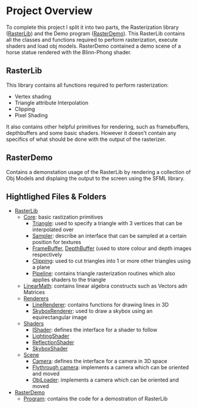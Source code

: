 # Project Overview

To complete this project I split it into two parts, the Rasterization library ([RasterLib](../RasterLib/)) and the Demo program ([RasterDemo](../RasterDemo/)).
This RasterLib contains all the classes and functions required to perform rasterization, execute shaders and load obj models. 
RasterDemo contained a demo scene of a horse statue rendered with the Blinn-Phong shader. 

## RasterLib

This library contains all functions required to perform rasterization:
- Vertex shading
- Triangle attribute Interpolation
- Clipping
- Pixel Shading

It also contains other helpful primitives for rendering, such as framebuffers, depthbuffers and some basic shaders.
However it doesn't contain any specifics of what should be done with the output of the rasterizer.

## RasterDemo

Contains a demonstation usage of the RasterLib by rendering a collection of Obj Models and displaing the output to the screen using the SFML library. 

## Hightlighed Files & Folders

- [RasterLib](../RasterLib/)
    - [Core](../RasterLib/Core/): basic rastization primitives
        - [Triangle](../RasterLib/Core/Triangle.cs): used to specify a triangle with 3 vertices that can be interpolated over
        - [Sampler](../RasterLib/Core/Sampler.cs): describe an interface that can be sampled at a certain position for textures
        - [FrameBuffer](../RasterLib/Core/FrameBuffer.cs), [DepthBuffer](../RasterLib/Core/DepthBuffer.cs.cs) (used to store colour and depth images respectively
        - [Clipping](../RasterLib/Core/Clipping.cs): used to cut triangles into 1 or more other triangles using a plane
        - [Pipeline](../RasterLib/Core/Pipeline.cs): contains triangle rasterization routines which also applies shaders to the triangle
    - [LinearMath](../RasterLib/LinearMath/): contains linear algebra constructs such as Vectors adn Matrices
    - [Renderers](../RasterLib/Renderers/)
        - [LineRenderer](../RasterLib/Renderers/LineRenderer.cs): contains functions for drawing lines in 3D
        - [SkyboxRenderer](../RasterLib/Renderers/SkyboxRenderer.cs): used to draw a skybox using an equirectangular image
    - [Shaders](../RasterLib/Shaders/)
        - [IShader](../RasterLib/Shaders/IShader.cs): defines the interface for a shader to follow
        - [LightingShader](../RasterLib/Shaders/LightingShader.cs)
        - [ReflectionShader](../RasterLib/Shaders/ReflectionShader.cs)
        - [SkyboxShader](../RasterLib/Shaders/SkyboxShader.cs)
    - [Scene](../RasterLib/Scene/)
        - [Camera](../RasterLib/Scene/Camera.cs): defines the interface for a camera in 3D space
        - [Flythrough camera](../RasterLib/Scene/FlyThroughCamera.cs): implements a camera which can be oriented and moved
        - [ObjLoader](../RasterLib/Scene/ObjLoader.cs): implements a camera which can be oriented and moved
- [RasterDemo](../RasterDemo/)
    - [Program](../RasterDemo/Program.cs): contains the code for a demostration of RasterLib
